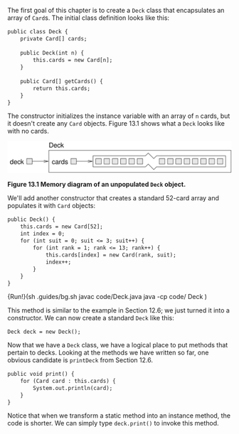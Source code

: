 The first goal of this chapter is to create a `Deck` class that encapsulates an array of `Card`s. The initial class definition looks like this:

```code
public class Deck {
    private Card[] cards;

    public Deck(int n) {
        this.cards = new Card[n];
    }

    public Card[] getCards() {
        return this.cards;
    }
}
```


The constructor initializes the instance variable with an array of `n` cards, but it doesn't create any `Card` objects. Figure 13.1 shows what a `Deck` looks like with no cards.

![Figure 13.1 Memory diagram of an unpopulated `Deck` object.](figs/deckobject.jpg)

**Figure 13.1 Memory diagram of an unpopulated `Deck` object.**

We'll add another constructor that creates a standard 52-card array and populates it with `Card` objects:

```code
public Deck() {
    this.cards = new Card[52];
    int index = 0;
    for (int suit = 0; suit <= 3; suit++) {
        for (int rank = 1; rank <= 13; rank++) {
            this.cards[index] = new Card(rank, suit);
            index++;
        }
    }
}
```

{Run!}(sh .guides/bg.sh javac code/Deck.java java -cp code/ Deck )


This method is similar to the example in Section 12.6; we just turned it into a constructor. We can now create a standard `Deck` like this:

```code
Deck deck = new Deck();
```


Now that we have a `Deck` class, we have a logical place to put methods that pertain to decks. Looking at the methods we have written so far, one obvious candidate is `printDeck` from Section 12.6.

```code
public void print() {
    for (Card card : this.cards) {
        System.out.println(card);
    }
}
```


Notice that when we transform a static method into an instance method, the code is shorter. We can simply type `deck.print()` to invoke this method.